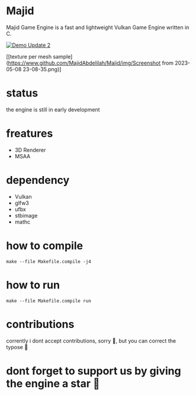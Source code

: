 # Majid
Majid Game Engine is a fast and lightweight Vulkan Game Engine written in C.

[![Demo Update 2](https://img.youtube.com/vi/YgQXpDqTKHc/maxresdefault.jpg)](https://www.youtube.com/watch?v=YgQXpDqTKHc) 

[[texture per mesh sample](https://www.github.com/MajidAbdelilah/Majid/img/Screenshot from 2023-05-08 23-08-35.png)]

# status
the engine is still in early development

# freatures

  * 3D Renderer
  * MSAA
  
# dependency
  * Vulkan
  * glfw3
  * ufbx
  * stbimage
  * mathc
  
# how to compile
  ``` make --file Makefile.compile -j4 ```
  
# how to run
  ``` make --file Makefile.compile run ```
  
# contributions
  corrently i dont accept contributions, sorry 🥲️, but you can correct the typose 🤫️

# dont forget to support us by giving the engine a star 🤗️
